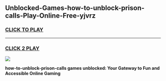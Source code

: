 
## Unblocked-Games-how-to-unblock-prison-calls-Play-Online-Free-yjvrz
<h3>
<a href="https://premium76.site?title=how-to-unblock-prison-calls&ref=26A">CLICK TO PLAY</a></h3>
<hr>

<h3>
<a href="https://premium76.site?title=how-to-unblock-prison-calls&ref=26A">CLICK 2 PLAY</a>
  
</h3>

<a href="https://premium76.site?title=how-to-unblock-prison-calls&ref=26A"><img src="https://clearcache.store/games.png"></a>


**how-to-unblock-prison-calls games unblocked: Your Gateway to Fun and Accessible Online Gaming**
